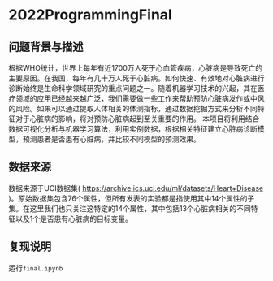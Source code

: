 # 2022ProgrammingFinal

## 问题背景与描述

根据WHO统计，世界上每年有近1700万人死于心血管疾病，心脏病是导致死亡的主要原因。在我国，每年有几十万人死于心脏病。如何快速、有效地对心脏病进行诊断始终是生命科学领域研究的重点问题之一。随着机器学习技术的兴起，其在医疗领域的应用已经越来越广泛，我们需要做一些工作来帮助预防心脏病发作或中风的风险。如果可以通过提取人体相关的体测指标，通过数据挖掘方式来分析不同特征对于心脏病的影响，将对预防心脏病起到至关重要的作用。
本项目将利用结合数据可视化分析与机器学习算法，利用实例数据，根据相关特征建立心脏病诊断模型，预测患者是否患有心脏病，并比较不同模型的预测效果。

## 数据来源

数据来源于UCI数据集( https://archive.ics.uci.edu/ml/datasets/Heart+Disease )。原始数据集包含76个属性，但所有发表的实验都是指使用其中14个属性的子集。在这里我们也只关注这特定的14个属性，其中包括13个心脏病相关的不同特征以及1个是否患有心脏病的目标变量。

## 复现说明

运行`final.ipynb`
